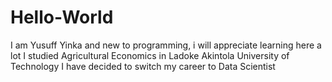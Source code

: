 # Hello-World
I am Yusuff Yinka and new to programming, i will appreciate learning here a lot
I studied Agricultural Economics in Ladoke Akintola University of Technology
I have decided to switch my career to Data Scientist
